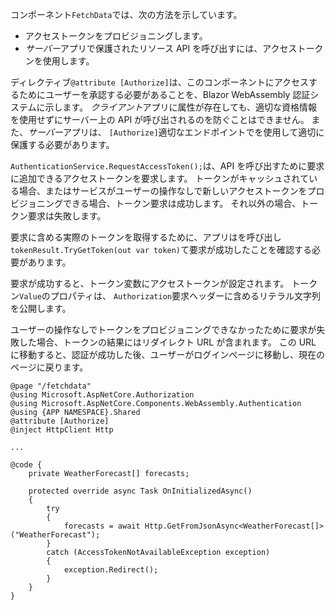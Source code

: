 コンポーネント`FetchData`では、次の方法を示しています。

* アクセストークンをプロビジョニングします。
* *サーバー*アプリで保護されたリソース API を呼び出すには、アクセストークンを使用します。

ディレクティブ`@attribute [Authorize]`は、このコンポーネントにアクセスするためにユーザーを承認する必要があることを、Blazor WebAssembly 認証システムに示します。 *クライアント*アプリに属性が存在しても、適切な資格情報を使用せずにサーバー上の API が呼び出されるのを防ぐことはできません。 また、*サーバー*アプリは、 `[Authorize]`適切なエンドポイントでを使用して適切に保護する必要があります。

`AuthenticationService.RequestAccessToken();`は、API を呼び出すために要求に追加できるアクセストークンを要求します。 トークンがキャッシュされている場合、またはサービスがユーザーの操作なしで新しいアクセストークンをプロビジョニングできる場合、トークン要求は成功します。 それ以外の場合、トークン要求は失敗します。

要求に含める実際のトークンを取得するために、アプリはを呼び出し`tokenResult.TryGetToken(out var token)`て要求が成功したことを確認する必要があります。 

要求が成功すると、トークン変数にアクセストークンが設定されます。 トークン`Value`のプロパティは、 `Authorization`要求ヘッダーに含めるリテラル文字列を公開します。

ユーザーの操作なしでトークンをプロビジョニングできなかったために要求が失敗した場合、トークンの結果にはリダイレクト URL が含まれます。 この URL に移動すると、認証が成功した後、ユーザーがログインページに移動し、現在のページに戻ります。

```razor
@page "/fetchdata"
@using Microsoft.AspNetCore.Authorization
@using Microsoft.AspNetCore.Components.WebAssembly.Authentication
@using {APP NAMESPACE}.Shared
@attribute [Authorize]
@inject HttpClient Http

...

@code {
    private WeatherForecast[] forecasts;

    protected override async Task OnInitializedAsync()
    {
        try
        {
            forecasts = await Http.GetFromJsonAsync<WeatherForecast[]>("WeatherForecast");
        }
        catch (AccessTokenNotAvailableException exception)
        {
            exception.Redirect();
        }
    }
}
```
